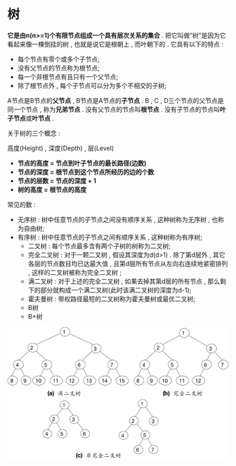 # 树

**它是由n\(n&gt;=1\)个有限节点组成一个具有层次关系的集合** . 把它叫做“树”是因为它看起来像一棵倒挂的树 , 也就是说它是根朝上 , 而叶朝下的 . 它具有以下的特点 :

* 每个节点有零个或多个子节点;
* 没有父节点的节点称为根节点;
* 每一个非根节点有且只有一个父节点;
* 除了根节点外 , 每个子节点可以分为多个不相交的子树;

A节点是B节点的**父节点** , B节点是A节点的**子节点** . B , C , D三个节点的父节点是同一个节点 , 称为**兄弟节点** . 没有父节点的节点叫**根节点** . 没有子节点的节点叫**叶子节点**或**叶节点** .

关于树的三个概念 :

高度\(Height\) , 深度\(Depth\) , 层\(Level\)

* **节点的高度 = 节点到叶子节点的最长路径\(边数\)**
* **节点的深度 = 根节点到这个节点所经历的边的个数**
* **节点的层数 = 节点的深度 + 1**
* **树的高度 = 根节点的高度**

常见的数 :

* 无序树 : 树中任意节点的子节点之间没有顺序关系 , 这种树称为无序树 , 也称为自由树;
* 有序树 : 树中任意节点的子节点之间有顺序关系 , 这种树称为有序树;
  * 二叉树 : 每个节点最多含有两个子树的树称为二叉树;
  * 完全二叉树 : 对于一颗二叉树 , 假设其深度为d\(d&gt;1\) . 除了第d层外 , 其它各层的节点数目均已达最大值 , 且第d层所有节点从左向右连续地紧密排列 , 这样的二叉树被称为完全二叉树 ;
  * 满二叉树 : 对于上述的完全二叉树 , 如果去掉其第d层的所有节点 , 那么剩下的部分就构成一个满二叉树\(此时该满二叉树的深度为d-1\);
  * 霍夫曼树 : 带权路径最短的二叉树称为霍夫曼树或最优二叉树;
  * B树
  * B+树

![](/assets/erchashutu.png)

